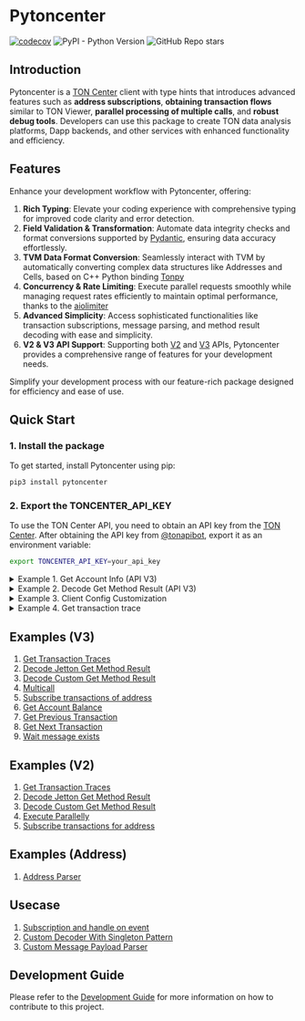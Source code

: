 # Pytoncenter
[![codecov](https://codecov.io/gh/alan890104/pytoncenter/graph/badge.svg?token=EjDfnQmBiE)](https://codecov.io/gh/alan890104/pytoncenter)
![PyPI - Python Version](https://img.shields.io/pypi/pyversions/pytoncenter?style=flat)
![GitHub Repo stars](https://img.shields.io/github/stars/alan890104/pytoncenter?style=flat)


## Introduction

Pytoncenter is a [TON Center](https://toncenter.com/) client with type hints that introduces advanced features such as **address subscriptions**, **obtaining transaction flows** similar to TON Viewer, **parallel processing of multiple calls**, and **robust debug tools**. Developers can use this package to create TON data analysis platforms, Dapp backends, and other services with enhanced functionality and efficiency.



## Features

Enhance your development workflow with Pytoncenter, offering:

1. **Rich Typing**: Elevate your coding experience with comprehensive typing for improved code clarity and error detection.
2. **Field Validation & Transformation**: Automate data integrity checks and format conversions supported by [Pydantic](https://docs.pydantic.dev/latest/), ensuring data accuracy effortlessly.
3. **TVM Data Format Conversion**: Seamlessly interact with TVM by automatically converting complex data structures like Addresses and Cells, based on C++ Python binding [Tonpy](https://tonpy.dton.io/)
4. **Concurrency & Rate Limiting**: Execute parallel requests smoothly while managing request rates efficiently to maintain optimal performance, thanks to the [aiolimiter](https://aiolimiter.readthedocs.io/en/latest/)
5. **Advanced Simplicity**: Access sophisticated functionalities like transaction subscriptions, message parsing, and method result decoding with ease and simplicity.
6. **V2 & V3 API Support**: Supporting both [V2](https://toncenter.com/api/v2/) and [V3](https://toncenter.com/api/v3/) APIs, Pytoncenter provides a comprehensive range of features for your development needs.

Simplify your development process with our feature-rich package designed for efficiency and ease of use.


## Quick Start

### 1. Install the package

To get started, install Pytoncenter using pip:

```bash
pip3 install pytoncenter
```

### 2. Export the TONCENTER_API_KEY

To use the TON Center API, you need to obtain an API key from the [TON Center](https://toncenter.com/). After obtaining the API key from [@tonapibot](https://t.me/tonapibot), export it as an environment variable:

```bash
export TONCENTER_API_KEY=your_api_key
```
<details>
<summary>Example 1. Get Account Info (API V3)</summary>

This example demonstrates how to obtain account information and jetton wallet balances using the TON Center API V3.

```python
from pytoncenter import get_client
from pytoncenter.v3.models import *
import asyncio


async def main():
    client = get_client(version="v3", network="testnet")
    my_address = "0QC8zFHM8LCMp9Xs--w3g9wmf7RwuDgJcQtV-oHZRSCqQXmw"
    account = await client.get_account(GetAccountRequest(address=my_address))
    jetton_wallets = await client.get_jetton_wallets(GetJettonWalletsRequest(owner_address=my_address, limit=10))
    masters = await client.multicall({w.address: client.get_jetton_masters(w.jetton) for w in jetton_wallets})
    print("=== Account Info ===")
    print(" -", "Symbol", "TON", "Balance:", account.balance / 1e9)
    print("=== Jetton Wallets ===")
    for wallet in jetton_wallets:
        jetton = masters.get(wallet.address, None)
        if jetton is None:
            continue
        content = jetton.jetton_content
        symbol = content.symbol if content else "unknown"
        decimals = (content.decimals if content else 0) or 9
        print(" -", "Symbol", symbol, "Balance", wallet.balance / 10**decimals)


if __name__ == "__main__":
    asyncio.run(main())
```
</details>

<details>
<summary>Example 2. Decode Get Method Result (API V3)</summary>

Here is an example for decoding get method by declaring the decoder and Type of the field explicitly. Decoder will decode the result based on the type of the field. If you are not sure about the type of the field, you can use AutoDecoder to decode the result.

```python
import asyncio
from pprint import pprint

from pytoncenter import get_client
from pytoncenter.decoder import AutoDecoder, JettonDataDecoder
from pytoncenter.v3.models import *


async def main():
    client = get_client(version="v3", network="testnet")
    req = GetAccountRequest(address="kQBqSpvo4S87mX9tjHaG4zhYZeORhVhMapBJpnMZ64jhrP-A")
    account_info = await client.get_account(req)

    # Check account status is active
    assert account_info.status == "active", "Account is not active"

    print("=====================================")

    req = RunGetMethodRequest(address="kQBqSpvo4S87mX9tjHaG4zhYZeORhVhMapBJpnMZ64jhrP-A", method="get_jetton_data", stack=[])
    result = await client.run_get_method(req)
    print(result)

    print("===============Jetton Decoder======================")
    decoder = JettonDataDecoder()
    jetton_data = decoder.decode(result)
    pprint(jetton_data, width=120)

    print("===============Auto Decoder======================")
    decoder = AutoDecoder()
    jetton_data = decoder.decode(result)
    pprint(jetton_data, width=120)


if __name__ == "__main__":
    asyncio.run(main())
```

You may get the following jetton data in the console:

```bash
OrderedDict([('total_supply', 5000000000),
             ('mintable', True),
             ('admin_address', EQC8zFHM8LCMp9Xs--w3g9wmf7RwuDgJcQtV-oHZRSCqQZ__),
             ('jetton_content', <CellSlice [9] bits, [1] refs, [A21FCFE4756B6AD7A1E88E65483CCDAB3BBBD9F8AEF5F5060C5FC8A36737AC36] hash>),
             ('jetton_wallet_code', 'b5ee9c7241022501000a......'),])
```

If you use AutoDecoder, you may get the following result:

```bash
OrderedDict([('idx_0', 5000000000),
             ('idx_1', -1), # Because auto decoder does not know the type, it will decode the result as number
             ('idx_2', EQC8zFHM8LCMp9Xs--w3g9wmf7RwuDgJcQtV-oHZRSCqQZ__), # Address field will automatically decode to Address object
             ('idx_3', 'b5ee9c7241022501000a......'), # Cell and Slice will apply b64decode to hex string
             ('idx_4', 'b5ee9c7241022501000a......'),])
```

However, for jetton data, there is a more efficient way to retreive the result by V3 API.

```python
client = get_client(version="v3", network="testnet")
jettons = await client.get_jetton_masters(GetJettonMastersRequest(address="kQBqSpvo4S87mX9tjHaG4zhYZeORhVhMapBJpnMZ64jhrP-A"))
jetton = jettons[0]
print("Total Supply: ", jetton.total_supply)
print("Mintable: ", jetton.mintable)
print("last transaction lt: ", jetton.last_transaction_lt)
if jetton.jetton_content is not None:
    print("Jetton content - Symbol: ", jetton.jetton_content.symbol)
    print("Jetton content - Name: ", jetton.jetton_content.name)
    print("Jetton content - Decimals: ", jetton.jetton_content.decimals)
    print("Jetton content - Image: ", jetton.jetton_content.image)
```

The output will be:

```bash
Total Supply:  5000000000
Mintable:  True
last transaction lt:  19051958000005
Jetton content - Symbol:  USDT
Jetton content - Name:  USDT
Jetton content - Decimals:  6
Jetton content - Image:  https://coinhere.io/wp-content/uploads/2020/08/Tether-USDT-icon-1.png
```
</details>

<details>
<summary>Example 3. Client Config Customization</summary>

```python
# you can customize the qps by passing the qps parameter, default is 9.5 if api key is provided, otherwise 1
client = get_client(version="v2", network="mainnet", qps=7.77)

# By default, the client will read the TONCENTER_API_KEY from the environment variable, you can pass the api_key parameter to customize the api key
client = get_client(version="v2", network="mainnet", api_key="you-api-key")

# By default, the client will use the default endpoint by network, you can pass the custom_endpoint parameter to customize the endpoint
client = get_client(version="v3", network="mainnet", qps=3.14, custom_endpoint="https://api.toncenter.com/v3")
```

</details>

<details>
<summary>Example 4. Get transaction trace</summary>

```python
import asyncio

from pytoncenter import get_client
from pytoncenter.v3.models import *
from pytoncenter.address import Address
from pytoncenter.utils import format_trace, create_address_mapping

"""
Take this transaction as example:
https://testnet.tonviewer.com/transaction/84b7c9467a0a24e7a59a5e224e9ef8803563621f4710fe8536ae7803fe245d61

The output transactions should be the whole trace of the transaction. The source transaction hash is
https://testnet.tonviewer.com/transaction/dc40feab455e86fa0736508febed224891c965ef6cbf55f5ec309247e8d38664
"""


async def main():
    client = get_client(version="v3", network="testnet")
    trace = await client.get_trace_alternative(GetTransactionTraceRequest(hash="84b7c9467a0a24e7a59a5e224e9ef8803563621f4710fe8536ae7803fe245d61", sort="asc"))
    addr_mapping = create_address_mapping(
        {
            Address("0QApdUMEOUuHnBo-RSdbikkZZ3qWItZLdXjyff9lN_eS5Zib"): "Alan Wallet V4",
            Address("kQCQ1B7B7-CrvxjsqgYT90s7weLV-IJB2w08DBslDdrIXucv"): "Alan USD Jetton Wallet",
            Address("kQDO_0Z0SuVpqpaNE0dPxUiFCNDpdR4ODW9KQAwgQGwc5wiB"): "Oracle Jetton Wallet",
            Address("kQCpk40ub48fvx89vSUjOTRy0vOEEZ4crOPPfLEvg88q1EeH"): "Oracle",
            Address("kQA0FY6YIacA0MgDlKN_qMQuXVZqL3qStyyaNkVB-svHQqsJ"): "New Alarm",
        }
    )
    output = format_trace(trace, address_mapping=addr_mapping)
    print(output)


if __name__ == "__main__":
    asyncio.run(main())

```

Sample output:

<img src="./docs/images/v3-trace.png" alt="v3-trace"/>

</details>


## Examples (V3)
1. [Get Transaction Traces](./examples/v3//get_tx_trace.py)
2. [Decode Jetton Get Method Result](./examples/v3/decode_jetton_data.py)
3. [Decode Custom Get Method Result](./examples/v3/decode_custom_data.py)
4. [Multicall](./examples/v3/multicall.py)
5. [Subscribe transactions of address](./examples/v3/subscribe_jetton_wallet.py)
6. [Get Account Balance](./examples/v3/get_account_balance.py)
7. [Get Previous Transaction](./examples/v3/get_prev_tx.py)
8. [Get Next Transaction](./examples//v3/get_next_tx.py)
9. [Wait message exists](./examples/v3//wait_message_exists.py)

## Examples (V2)
1. [Get Transaction Traces](./examples/v2/transaction_trace.py)
2. [Decode Jetton Get Method Result](./examples/v2/decode_jetton_data.py)
3. [Decode Custom Get Method Result](./examples/v2/decode_custom_data.py)
4. [Execute Parallelly](./examples/v2/multicall.py)
5. [Subscribe transactions for address](./examples/v2/subscribe_jetton_wallet.py)

## Examples (Address)
1. [Address Parser](./examples/v2/address.py)

## Usecase
1. [Subscription and handle on event](https://github.com/Ton-Dynasty/ticton-python-sdk/blob/c30c80e89636ab63933332bc6cc7517ce6666c15/ticton/client.py#L682)
2. [Custom Decoder With Singleton Pattern](https://github.com/Ton-Dynasty/ticton-python-sdk/blob/main/ticton/decoder.py)
3. [Custom Message Payload Parser](https://github.com/Ton-Dynasty/ticton-python-sdk/blob/main/ticton/parser.py)

## Development Guide

Please refer to the [Development Guide](./docs/dev.md) for more information on how to contribute to this project.
